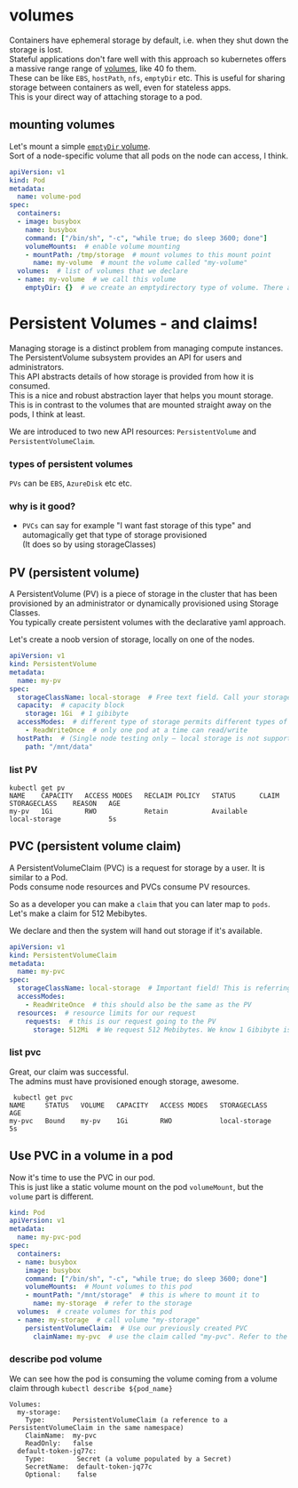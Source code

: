 # volumes
Containers have ephemeral storage by default, i.e. when they shut down the storage is lost.<br>
Stateful applications don't fare well with this approach so kubernetes offers a massive range range of [volumes](https://kubernetes.io/docs/concepts/storage/volumes/), like 40 fo them.<br>
These can be like `EBS`, `hostPath`, `nfs`, `emptyDir` etc.
This is useful for sharing storage between containers as well, even for stateless apps.<br>
This is your direct way of attaching storage to a pod.

## mounting volumes
Let's mount a simple [`emptyDir` volume](https://kubernetes.io/docs/concepts/storage/volumes/#emptydir).<br>
Sort of a node-specific volume that all pods on the node can access, I think. 
```yaml
apiVersion: v1
kind: Pod
metadata:
  name: volume-pod
spec:
  containers:
  - image: busybox
    name: busybox
    command: ["/bin/sh", "-c", "while true; do sleep 3600; done"]
    volumeMounts:  # enable volume mounting
    - mountPath: /tmp/storage  # mount volumes to this mount point
      name: my-volume  # mount the volume called "my-volume"
  volumes:  # list of volumes that we declare
  - name: my-volume  # we call this volume
    emptyDir: {}  # we create an emptydirectory type of volume. There are many types of volumes
```

# Persistent Volumes - and claims!
Managing storage is a distinct problem from managing compute instances.<br>
The PersistentVolume subsystem provides an API for users and administrators.<br>
This API abstracts details of how storage is provided from how it is consumed.<br>
This is a nice and robust abstraction layer that helps you mount storage.<br>
This is in contrast to the volumes that are mounted straight away on the pods, I think at least.<br>

We are introduced to two new API resources: `PersistentVolume` and `PersistentVolumeClaim`.
### types of persistent volumes
`PVs` can be `EBS`, `AzureDisk` etc etc.

### why is it good?
* `PVCs` can say for example "I want fast storage of this type" and automagically get that type of storage provisioned<br>
(It does so by using storageClasses) 

## PV (persistent volume)
A PersistentVolume (PV) is a piece of storage in the cluster that has been provisioned by an administrator or dynamically provisioned using Storage Classes.<br> 
You typically create persistent volumes with the declarative yaml approach.<br>

Let's create a noob version of storage, locally on one of the nodes.
```yaml
apiVersion: v1
kind: PersistentVolume
metadata:
  name: my-pv
spec:
  storageClassName: local-storage  # Free text field. Call your storage class something arbitrary like "Fast", "Slow", "local", etc.
  capacity:  # capacity block
    storage: 1Gi  # 1 gibibyte
  accessModes:  # different type of storage permits different types of access modes
    - ReadWriteOnce  # only one pod at a time can read/write
  hostPath:  # (Single node testing only – local storage is not supported in any way and WILL NOT WORK in a multi-node cluster)
    path: "/mnt/data"
```
### list PV
```
kubectl get pv
NAME    CAPACITY   ACCESS MODES   RECLAIM POLICY   STATUS      CLAIM   STORAGECLASS    REASON   AGE
my-pv   1Gi        RWO            Retain           Available           local-storage            5s
```

## PVC (persistent volume claim)
A PersistentVolumeClaim (PVC) is a request for storage by a user. It is similar to a Pod.<br>
Pods consume node resources and PVCs consume PV resources.<br>

So as a developer you can make a `claim` that you can later map to `pods`.<br>
Let's make a claim for 512 Mebibytes.<br>

We declare and then the system will hand out storage if it's available.
```yaml
apiVersion: v1
kind: PersistentVolumeClaim
metadata:
  name: my-pvc
spec:
  storageClassName: local-storage  # Important field! This is referring to the class name of the local storage!
  accessModes:
    - ReadWriteOnce  # this should also be the same as the PV
  resources:  # resource limits for our request
    requests:  # this is our request going to the PV
      storage: 512Mi  # We request 512 Mebibytes. We know 1 Gibibyte is available
```

### list pvc
Great, our claim was successful.<br>
The admins must have provisioned enough storage, awesome.
```
 kubectl get pvc
NAME     STATUS   VOLUME   CAPACITY   ACCESS MODES   STORAGECLASS    AGE
my-pvc   Bound    my-pv    1Gi        RWO            local-storage   5s
```

## Use PVC in a volume in a pod
Now it's time to use the PVC in our pod.<br>
This is just like a static volume mount on the pod `volumeMount`, but the `volume` part is different.
```yaml
kind: Pod
apiVersion: v1
metadata:
  name: my-pvc-pod
spec:
  containers:
  - name: busybox
    image: busybox
    command: ["/bin/sh", "-c", "while true; do sleep 3600; done"]
    volumeMounts:  # Mount volumes to this pod
    - mountPath: "/mnt/storage"  # this is where to mount it to
      name: my-storage  # refer to the storage
  volumes:  # create volumes for this pod
  - name: my-storage  # call volume "my-storage"
    persistentVolumeClaim:  # Use our previously created PVC
      claimName: my-pvc  # use the claim called "my-pvc". Refer to the metadata section of the PVC
```

### describe pod volume
We can see how the pod is consuming the volume coming from a volume claim through `kubectl describe ${pod_name}`
```
Volumes:
  my-storage:
    Type:       PersistentVolumeClaim (a reference to a PersistentVolumeClaim in the same namespace)
    ClaimName:  my-pvc
    ReadOnly:   false
  default-token-jq77c:
    Type:        Secret (a volume populated by a Secret)
    SecretName:  default-token-jq77c
    Optional:    false

```
